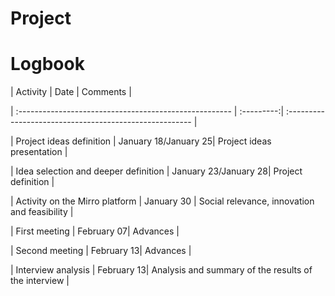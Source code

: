 # Project


# Logbook
| Activity                                               | Date       | Comments                       |

| :----------------------------------------------------- | :---------:| :------------------------------------------------------ |

| Project ideas definition                               | January 18/January 25| Project ideas presentation                    |

| Idea selection and deeper definition                   | January 23/January 28| Project definition                      |

| Activity on the Mirro platform                         | January 30 | Social relevance, innovation and feasibility            |

| First meeting                                          | February 07| Advances                                                |

| Second meeting                                         | February 13| Advances                                                |

| Interview analysis                                     | February 13| Analysis and summary of the results of the interview    |
